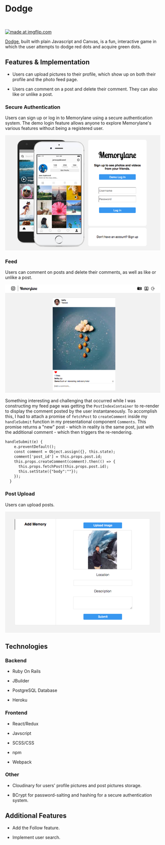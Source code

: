 # Dodge

![]()

<a href="https://imgflip.com/gif/1y7h4h"><img src="https://i.imgflip.com/1y7h4h.gif" title="made at imgflip.com"/></a>

[Dodge](https://jtnshieh.github.io/Dodge/), built with plain Javascript and Canvas, is a fun, interactive game in which the user attempts to dodge red dots and acquire green dots.

## Features & Implementation

* Users can upload pictures to their profile, which show up on both their profile and the photo feed page.

* Users can comment on a post and delete their comment. They can also like or unlike a post.

### Secure Authentication

Users can sign up or log in to Memorylane using a secure authentication system. The demo login feature allows anyone to explore Memorylane's various features without being a registered user.

![Memorylane Login](https://github.com/jtnshieh/Memorylane/blob/master/app/assets/images/Memorylane_login.png)

### Feed

Users can comment on posts and delete their comments, as well as like or unlike a post.

![Memorylane Feed](https://github.com/jtnshieh/Memorylane/blob/master/app/assets/images/Memorylane_feed.png)

Something interesting and challenging that occurred while I was constructing my feed page was getting the `PostIndexContainer` to re-render to display the comment posted by the user instantaneously. To accomplish this, I had to attach a promise of `fetchPost` to `createComment` inside my `handleSubmit` function in my presentational component `Comments`. This promise returns a "new" post - which in reality is the same post, just with the additional comment - which then triggers the re-rendering.
````
handleSubmit(e) {
    e.preventDefault();
    const comment = Object.assign({}, this.state);
    comment['post_id'] = this.props.post.id;
    this.props.createComment(comment).then(() => {
      this.props.fetchPost(this.props.post.id);
      this.setState({"body":""});
    });
  }
````
### Post Upload

Users can upload posts.

![Memorylane Upload](https://github.com/jtnshieh/Memorylane/blob/master/app/assets/images/Memorylane_upload.png)

## Technologies

### Backend

* Ruby On Rails

* JBuilder

* PostgreSQL Database

* Heroku

### Frontend

* React/Redux

* Javscript

* SCSS/CSS

* npm

* Webpack

### Other

* Cloudinary for users' profile pictures and post pictures storage.

* BCrypt for password-salting and hashing for a secure authentication system.

## Additional Features

* Add the Follow feature.

* Implement user search.
